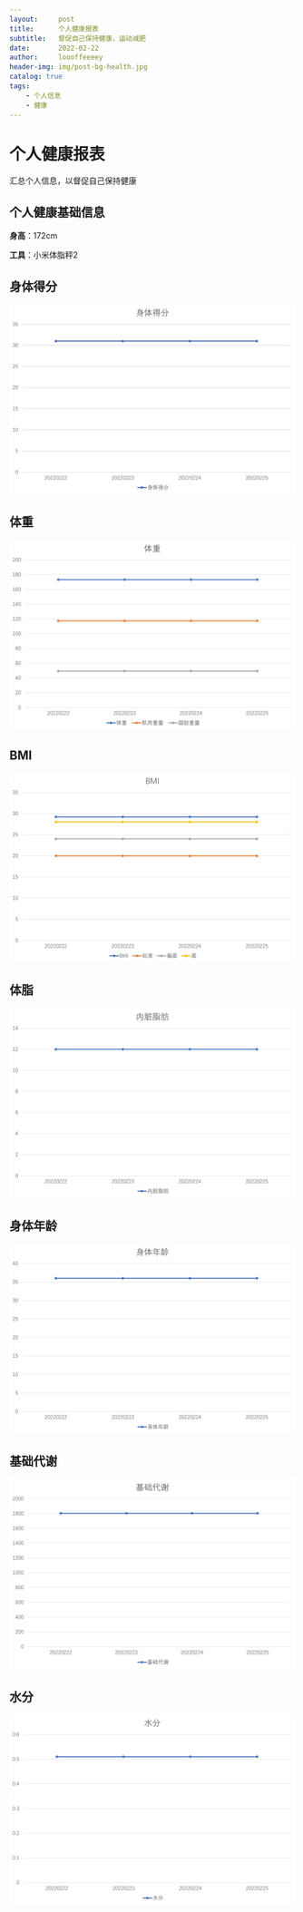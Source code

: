 ```yaml
---
layout:     post
title:      个人健康报表
subtitle:   督促自己保持健康，运动减肥
date:       2022-02-22
author:     loooffeeeey
header-img: img/post-bg-health.jpg
catalog: true
tags:
    - 个人信息
    - 健康
---
```



# 个人健康报表

汇总个人信息，以督促自己保持健康

## 个人健康基础信息

**身高**：172cm

**工具**：小米体脂秤2

## 身体得分

<img src="/img/health/total.jpg"/>

## 体重

<img src="/img/health/tizhong.jpg"/>

## BMI

<img src="/img/health/bmi.jpg"/>

## 体脂

<img src="/img/health/zhifang.jpg"/>

## 身体年龄

<img src="/img/health/age.jpg"/>

## 基础代谢

<img src="/img/health/daixie.jpg"/>

## 水分
<img src="/img/health/shui.jpg"/>